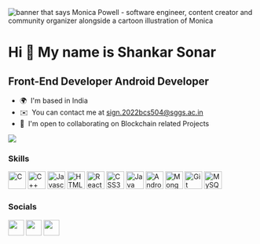 <img src="https://raw.githubusercontent.com/M0nica/M0nica/master/gh-header-image-cropped.png" alt="banner that says Monica Powell - software engineer, content creator and community organizer alongside a cartoon illustration of Monica">


Hi 👋 My name is Shankar Sonar
================================

Front-End  Developer
Android Developer
----------------

* 🌍  I'm based in India
* ✉️  You can contact me at [sign.2022bcs504@sggs.ac.in](mailto:sign.2022bcs504@sggs.ac.in)
* 🤝  I'm open to collaborating on Blockchain related Projects

<a href="https://www.twitter.com/ankit7241" target="_blank" >
<img
src="https://img.shields.io/twitter/follow/ShankarSon55682?logo=twitter&style=for-the-badge&color=3382ed&labelColor=1c1917"
/></a>

### Skills
<p align="left">
  <a href="https://docs.microsoft.com/en-us/cpp/?view=msvc-170" target="_blank" rel="noreferrer"><img src="https://cdn.jsdelivr.net/gh/devicons/devicon/icons/c/c-plain.svg" width="36" height="36" alt="C" /></a>
  <a href="https://docs.microsoft.com/en-us/cpp/?view=msvc-170" target="_blank" rel="noreferrer"><img src="https://cdn.jsdelivr.net/gh/devicons/devicon/icons/cplusplus/cplusplus-plain.svg" width="36" height="36" alt="C++" /></a>
  <a href="https://developer.mozilla.org/en-US/docs/Web/JavaScript" target="_blank" rel="noreferrer"><img src="https://cdn.jsdelivr.net/gh/devicons/devicon/icons/javascript/javascript-original.svg" width="36" height="36" alt="Javascript" /></a>
  <a href="https://developer.mozilla.org/en-US/docs/Glossary/HTML5" target="_blank" rel="noreferrer"><img src="https://cdn.jsdelivr.net/gh/devicons/devicon/icons/html5/html5-plain.svg" width="36" height="36" alt="HTML5" /></a>
  <a href="https://reactjs.org/" target="_blank" rel="noreferrer"><img src="https://cdn.jsdelivr.net/gh/devicons/devicon/icons/react/react-original.svg" width="36" height="36" alt="React" /></a>
  <a href="https://www.w3.org/TR/CSS/#css" target="_blank" rel="noreferrer"><img src="https://cdn.jsdelivr.net/gh/devicons/devicon/icons/css3/css3-plain.svg" width="36" height="36" alt="CSS3" /></a>
  <a href="https://www.java.com/" target="_blank" rel="noreferrer"><img src="https://cdn.jsdelivr.net/gh/devicons/devicon/icons/java/java-original.svg" width="36" height="36" alt="Java" /></a>
  <a href="https://developer.android.com/" target="_blank" rel="noreferrer"><img src="https://cdn.jsdelivr.net/gh/devicons/devicon/icons/android/android-original.svg" width="36" height="36" alt="Android" /></a>
  <a href="https://www.mongodb.com/" target="_blank" rel="noreferrer"><img src="https://cdn.jsdelivr.net/gh/devicons/devicon/icons/mongodb/mongodb-plain.svg" width="36" height="36" alt="MongoDB" /></a>
  <a href="https://git-scm.com/" target="_blank" rel="noreferrer"><img src="https://cdn.jsdelivr.net/gh/devicons/devicon/icons/git/git-plain.svg" width="36" height="36" alt="Git" /></a>
  <a href="https://www.w3schools.com/sql/" target="_blank" rel="noreferrer"><img src="https://cdn.jsdelivr.net/gh/devicons/devicon/icons/mysql/mysql-original.svg" width="36" height="36" alt="MySQL" /></a>
</p>



### Socials

<p align="left">
<a href="https://discord.com/users/ankit7241" target="_blank" ><img src="https://raw.githubusercontent.com/danielcranney/readme-generator/main/public/icons/socials/discord.svg" width="32" height="32" /></a>
<a href="https://www.twitter.com/ankit7241" target="_blank" ><img src="https://raw.githubusercontent.com/danielcranney/readme-generator/main/public/icons/socials/twitter.svg" width="32" height="32" /></a>
<a href="https://www.linkedin.com/in/ankit7241" target="_blank" ><img src="https://raw.githubusercontent.com/danielcranney/readme-generator/main/public/icons/socials/linkedin.svg" width="32" height="32" /></a>
</p>
